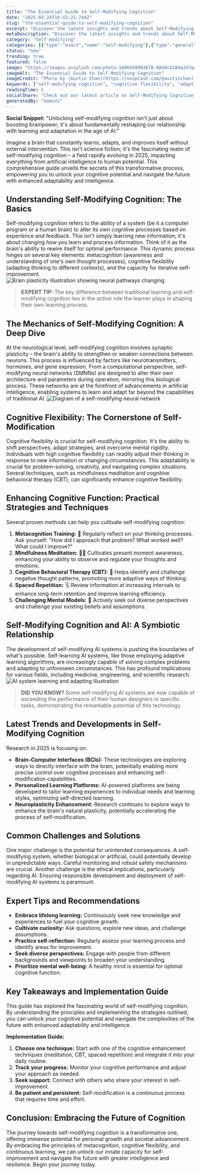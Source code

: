 ```yaml
---
title: "The Essential Guide to Self-Modifying Cognition"
date: "2025-03-24T16:43:21.744Z"
slug: "the-essential-guide-to-self-modifying-cognition"
excerpt: "Discover the latest insights and trends about Self-Modifying Cognition. This comprehensive guide covers everything you need to know about Self-Modifying Cognition in 2025."
metaDescription: "Discover the latest insights and trends about Self-Modifying Cognition. This comprehensive guide covers everything you need to know about Self-Modifying Co..."
category: "Self-modifying"
categories: [{"type":"exact","name":"Self-modifying"},{"type":"general","name":"Artificial Intelligence"},{"type":"medium","name":"Machine Learning"},{"type":"specific","name":"Neural Networks"},{"type":"niche","name":"Neuroevolution"}]
status: "new"
trending: true
featured: false
image: "https://images.unsplash.com/photo-1496449903678-68ddcb189a24?q=85&w=1200&fit=max&fm=webp&auto=compress"
imageAlt: "The Essential Guide to Self-Modifying Cognition"
imageCredit: "Photo by [Austin Chan](https://unsplash.com/@austinchan) on Unsplash"
keywords: ["self-modifying cognition", "cognitive flexibility", "adaptive learning algorithms", "self-improving AI", "metacognition training", "enhance cognitive function", "self-modifying neural networks", "improve cognitive performance naturally", "self-learning AI systems", "cognitive enhancement techniques"]
readingTime: 5
socialShare: "Check out our latest article on Self-Modifying Cognition! The Essential Guide to Self-Modifying Cognition #self-modifying cognition #cognitive flexibility #adaptive learning algorithms"
generatedBy: "Gemini"
---
```




**Social Snippet:**  "Unlocking self-modifying cognition isn't just about boosting brainpower; it's about fundamentally reshaping our relationship with learning and adaptation in the age of AI."

Imagine a brain that constantly learns, adapts, and improves itself without external intervention. This isn't science fiction; it's the fascinating realm of self-modifying cognition – a field rapidly evolving in 2025, impacting everything from artificial intelligence to human potential. This comprehensive guide unveils the secrets of this transformative process, empowering you to unlock your cognitive potential and navigate the future with enhanced adaptability and intelligence.

## Understanding Self-Modifying Cognition: The Basics

Self-modifying cognition refers to the ability of a system (be it a computer program or a human brain) to alter its own cognitive processes based on experience and feedback.  This isn't simply learning new information; it's about changing *how* you learn and process information. Think of it as the brain's ability to rewire itself for optimal performance. This dynamic process hinges on several key elements:  metacognition (awareness and understanding of one's own thought processes), cognitive flexibility (adapting thinking to different contexts), and the capacity for iterative self-improvement.  ![Brain plasticity illustration showing neural pathways changing](https://images.unsplash.com/photo-1451187580459-43490279c0fa?q=85&w=1200&fit=max&fm=webp&auto=compress)

> **EXPERT TIP:**  The key difference between traditional learning and self-modifying cognition lies in the *active* role the learner plays in shaping their own learning process.

## The Mechanics of Self-Modifying Cognition: A Deep Dive

At the neurological level, self-modifying cognition involves synaptic plasticity – the brain's ability to strengthen or weaken connections between neurons.  This process is influenced by factors like neurotransmitters, hormones, and gene expression.  From a computational perspective, self-modifying neural networks (SMNNs) are designed to alter their own architecture and parameters during operation, mirroring this biological process.  These networks are at the forefront of advancements in artificial intelligence, enabling systems to learn and adapt far beyond the capabilities of traditional AI. ![Diagram of a self-modifying neural network](https://images.unsplash.com/photo-1484417894907-623942c8ee29?q=85&w=1200&fit=max&fm=webp&auto=compress)

## Cognitive Flexibility: The Cornerstone of Self-Modification

Cognitive flexibility is crucial for self-modifying cognition. It's the ability to shift perspectives, adapt strategies, and overcome mental rigidity.  Individuals with high cognitive flexibility can readily adjust their thinking in response to new information or changing circumstances.  This adaptability is crucial for problem-solving, creativity, and navigating complex situations.  Several techniques, such as mindfulness meditation and cognitive behavioral therapy (CBT), can significantly enhance cognitive flexibility.

## Enhancing Cognitive Function: Practical Strategies and Techniques

Several proven methods can help you cultivate self-modifying cognition:

1. **Metacognition Training:** 🔑 Regularly reflect on your thinking processes. Ask yourself: "How did I approach that problem? What worked well? What could I improve?"
2. **Mindfulness Meditation:** 🧘‍♀️  Cultivates present moment awareness, enhancing your ability to observe and regulate your thoughts and emotions.
3. **Cognitive Behavioral Therapy (CBT):** 🧠  Helps identify and challenge negative thought patterns, promoting more adaptive ways of thinking.
4. **Spaced Repetition:** 🗓️  Review information at increasing intervals to enhance long-term retention and improve learning efficiency.
5. **Challenging Mental Models:** 🔄  Actively seek out diverse perspectives and challenge your existing beliefs and assumptions.

## Self-Modifying Cognition and AI: A Symbiotic Relationship

The development of self-modifying AI systems is pushing the boundaries of what's possible. Self-learning AI systems, like those employing adaptive learning algorithms, are increasingly capable of solving complex problems and adapting to unforeseen circumstances.  This has profound implications for various fields, including medicine, engineering, and scientific research. ![AI system learning and adapting illustration](https://images.unsplash.com/photo-1517976487492-5750f3195933?q=85&w=1200&fit=max&fm=webp&auto=compress)

> **DID YOU KNOW?** Some self-modifying AI systems are now capable of exceeding the performance of their human designers in specific tasks, demonstrating the remarkable potential of this technology.

## Latest Trends and Developments in Self-Modifying Cognition

Research in 2025 is focusing on:

* **Brain-Computer Interfaces (BCIs):**  These technologies are exploring ways to directly interface with the brain, potentially enabling more precise control over cognitive processes and enhancing self-modification capabilities.
* **Personalized Learning Platforms:**  AI-powered platforms are being developed to tailor learning experiences to individual needs and learning styles, optimizing self-directed learning.
* **Neuroplasticity Enhancement:**  Research continues to explore ways to enhance the brain's natural plasticity, potentially accelerating the process of self-modification.

## Common Challenges and Solutions

One major challenge is the potential for unintended consequences.  A self-modifying system, whether biological or artificial, could potentially develop in unpredictable ways.  Careful monitoring and robust safety mechanisms are crucial. Another challenge is the ethical implications, particularly regarding AI.  Ensuring responsible development and deployment of self-modifying AI systems is paramount.

## Expert Tips and Recommendations

* **Embrace lifelong learning:** Continuously seek new knowledge and experiences to fuel your cognitive growth.
* **Cultivate curiosity:**  Ask questions, explore new ideas, and challenge assumptions.
* **Practice self-reflection:**  Regularly assess your learning process and identify areas for improvement.
* **Seek diverse perspectives:**  Engage with people from different backgrounds and viewpoints to broaden your understanding.
* **Prioritize mental well-being:**  A healthy mind is essential for optimal cognitive function.

## Key Takeaways and Implementation Guide

This guide has explored the fascinating world of self-modifying cognition.  By understanding the principles and implementing the strategies outlined, you can unlock your cognitive potential and navigate the complexities of the future with enhanced adaptability and intelligence.

**Implementation Guide:**

1. **Choose one technique:** Start with one of the cognitive enhancement techniques (meditation, CBT, spaced repetition) and integrate it into your daily routine.
2. **Track your progress:**  Monitor your cognitive performance and adjust your approach as needed.
3. **Seek support:** Connect with others who share your interest in self-improvement.
4. **Be patient and persistent:**  Self-modification is a continuous process that requires time and effort.

## Conclusion: Embracing the Future of Cognition

The journey towards self-modifying cognition is a transformative one, offering immense potential for personal growth and societal advancement.  By embracing the principles of metacognition, cognitive flexibility, and continuous learning, we can unlock our innate capacity for self-improvement and navigate the future with greater intelligence and resilience.  Begin your journey today.  
